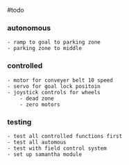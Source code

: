 #todo
### autonomous
	- ramp to goal to parking zone
	- parking zone to middle
### controlled
	- motor for conveyer belt 10 speed
	- servo for goal lock positoin
	- joystick controls for wheels
		- dead zone
		- zero motors

### testing 
	- test all controlled functions first
	- test all automous
	- test with field control system
	- set up samantha module
